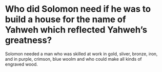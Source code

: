 # Who did Solomon need if he was to build a house for the name of Yahweh which reflected Yahweh’s greatness?

Solomon needed a man who was skilled at work in gold, sliver, bronze, iron, and in purple, crimson, blue woolm and who could make all kinds of engraved wood.
